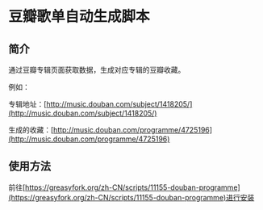 # 豆瓣歌单自动生成脚本

## 简介

通过豆瓣专辑页面获取数据，生成对应专辑的豆瓣收藏。

例如：

专辑地址：[http://music.douban.com/subject/1418205/](http://music.douban.com/subject/1418205/)

生成的收藏：[http://music.douban.com/programme/4725196](http://music.douban.com/programme/4725196)

## 使用方法

前往[https://greasyfork.org/zh-CN/scripts/11155-douban-programme](https://greasyfork.org/zh-CN/scripts/11155-douban-programme)进行安装